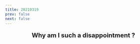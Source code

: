 ```yaml
---
title: 20210319
prev: false
next: false
---
```


<div id='jabber-20210319'>

  <p class="f20 fwb">Why am I such a disappointment ?</p>

</div>

<style>

#jabber-20210319{
  text-align:center;
}

.f20{font-size: 20px;}
.fwb{font-weight: bold;}
</style>
